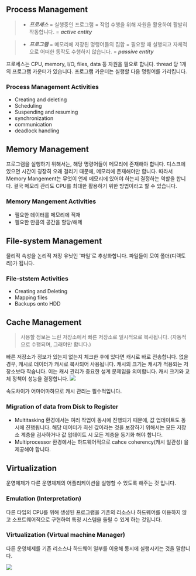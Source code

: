 ## Process Management
> - ***프로세스***
> = 실행중인 프로그램
> = 작업 수행을 위해 자원을 활용하여 활발히 작동합니다.
> = ***active entity***

> - ***프로그램*** 
> = 메모리에 저장된 명령어들의 집합
> = 필요할 때 실행되고 자체적으로 어떠한 동작도 수행하지 않습니다.
> = ***passive entity***

프로세스는 CPU, memory, I/O, files, data 등 자원을 필요로 합니다. thread 당 1개의 프로그램 카운터가 있습니다. 프로그램 카운터는 실행할 다음 명령어를 가리킵니다.


### Process Management Activities
- Creating and deleting
- Scheduling
- Suspending and resuming
- synchronization
- communication
- deadlock handling


## Memory Management
프로그램을 실행하기 위해서는, 해당 명령어들이 메모리에 존재해야 합니다. 디스크에 있으면 시간이 굉장히 오래 걸리기 때문에, 메모리에 존재해야만 합니다.
따라서 Memory Mangement는 무엇이 언제 메모리에 있어야 하는지 결정하는 역할을 합니다. 결국 메모리 관리도 CPU를 최대한 활용하기 위한 방법이라고 할 수 있습니다.

### Memory Mangement Activities
- 필요한 데이터를 메모리에 적재
- 필요한 만큼의 공간을 할당/해제


## File-system Management
물리적 속성을 논리적 저장 유닛인 '파일'로 추상화합니다. 파일들이 모여 폴더(디렉토리)가 됩니다. 

### File-ststem Activities
- Creating and Deleting
- Mapping files
- Backups onto HDD

## Cache Management
>사용할 정보는 느린 저장소에서 빠른 저장소로 일시적으로 복사됩니다. (자동적으로 수행되며, 그래야만 합니다.) 

빠른 저장소가 정보가 있는지 없는지 체크한 후에 있다면 캐시로 바로 전송합니다. 없을 경우, 캐시로 데이터가 캐시로 복사되어 사용됩니다. 캐시의 크기는 캐시가 적용되는 저장소보다 작습니다. 이는 캐시 관리가 중요한 설계 문제임을 의미합니다. 캐시 크기와 교체 정책이 성능을 결정합니다.
![](https://velog.velcdn.com/images/seokjun0915/post/67951dcb-698b-4c3f-bd15-8727fb7d20f5/image.png)

속도차이가 어마어마하므로 캐시 관리는 필수적입니다.

### Migration of data from Disk to Register
- Multitasking 환경에서는 
여러 작업이 동시에 진행되기 때문에, 값 업데이트도 동시에 진행됩니다. 해당 데이터가 최신 값이라는 것을 보장하기 위해서는 모든 저장소 계층을 검사하거나 값 업데이트 시 모든 계층을 동기화 해야 합니다.
- Multiprocessor 환경에서는
하드웨어적으로 cahce coherency(캐시 일관성) 을 제공해야 합니다. 

## Virtualization
운영체제가 다른 운영체제의 어플리케이션을 실행할 수 있도록 해주는 것 입니다.

### Emulation (Interpretation)
다른 타입의 CPU를 위해 생성된 프로그램을 기존의 리소스나 하드웨어를 이용하지 않고 소프트웨어적으로 구현하여 특정 시스템을 돌릴 수 있게 하는 것입니다.

### Virtualization (Virtual machine Manager)
다른 운영체제를 기존 리소스나 하드웨어 일부를 이용해 동시에 실행시키는 것을 말합니다. 

![](https://velog.velcdn.com/images/seokjun0915/post/ea5751b1-5205-4151-9302-5d2c19c4c4a0/image.png)
